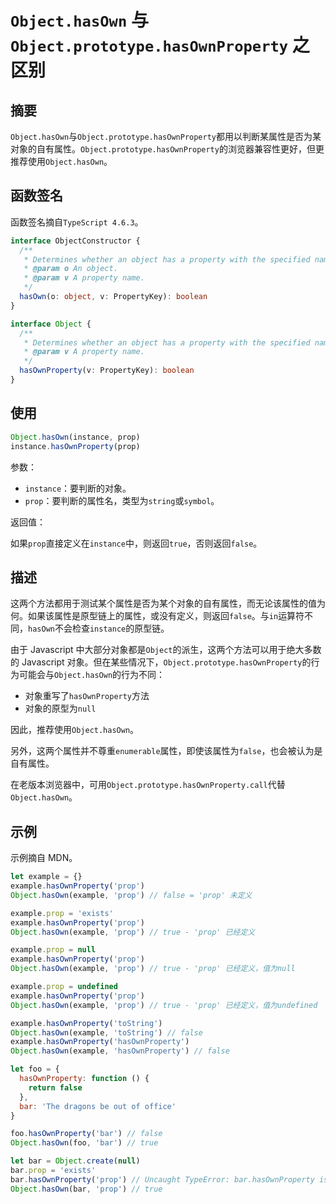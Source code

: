 # `Object.hasOwn` 与 `Object.prototype.hasOwnProperty` 之区别

## 摘要

`Object.hasOwn`与`Object.prototype.hasOwnProperty`都用以判断某属性是否为某对象的自有属性。`Object.prototype.hasOwnProperty`的浏览器兼容性更好，但更推荐使用`Object.hasOwn`。

## 函数签名

函数签名摘自`TypeScript 4.6.3`。

```ts
interface ObjectConstructor {
  /**
   * Determines whether an object has a property with the specified name.
   * @param o An object.
   * @param v A property name.
   */
  hasOwn(o: object, v: PropertyKey): boolean
}

interface Object {
  /**
   * Determines whether an object has a property with the specified name.
   * @param v A property name.
   */
  hasOwnProperty(v: PropertyKey): boolean
}
```

## 使用

```js
Object.hasOwn(instance, prop)
instance.hasOwnProperty(prop)
```

参数：

- `instance`：要判断的对象。
- `prop`：要判断的属性名，类型为`string`或`symbol`。

返回值：

如果`prop`直接定义在`instance`中，则返回`true`，否则返回`false`。

## 描述

这两个方法都用于测试某个属性是否为某个对象的自有属性，而无论该属性的值为何。如果该属性是原型链上的属性，或没有定义，则返回`false`。与`in`运算符不同，`hasOwn`不会检查`instance`的原型链。

由于 Javascript 中大部分对象都是`Object`的派生，这两个方法可以用于绝大多数的 Javascript 对象。但在某些情况下，`Object.prototype.hasOwnProperty`的行为可能会与`Object.hasOwn`的行为不同：

- 对象重写了`hasOwnProperty`方法
- 对象的原型为`null`

因此，推荐使用`Object.hasOwn`。

另外，这两个属性并不尊重`enumerable`属性，即使该属性为`false`，也会被认为是自有属性。

在老版本浏览器中，可用`Object.prototype.hasOwnProperty.call`代替`Object.hasOwn`。

## 示例

示例摘自 MDN。

```js
let example = {}
example.hasOwnProperty('prop')
Object.hasOwn(example, 'prop') // false = 'prop' 未定义

example.prop = 'exists'
example.hasOwnProperty('prop')
Object.hasOwn(example, 'prop') // true - 'prop' 已经定义

example.prop = null
example.hasOwnProperty('prop')
Object.hasOwn(example, 'prop') // true - 'prop' 已经定义，值为null

example.prop = undefined
example.hasOwnProperty('prop')
Object.hasOwn(example, 'prop') // true - 'prop' 已经定义，值为undefined

example.hasOwnProperty('toString')
Object.hasOwn(example, 'toString') // false
example.hasOwnProperty('hasOwnProperty')
Object.hasOwn(example, 'hasOwnProperty') // false

let foo = {
  hasOwnProperty: function () {
    return false
  },
  bar: 'The dragons be out of office'
}

foo.hasOwnProperty('bar') // false
Object.hasOwn(foo, 'bar') // true

let bar = Object.create(null)
bar.prop = 'exists'
bar.hasOwnProperty('prop') // Uncaught TypeError: bar.hasOwnProperty is not a function
Object.hasOwn(bar, 'prop') // true
```
